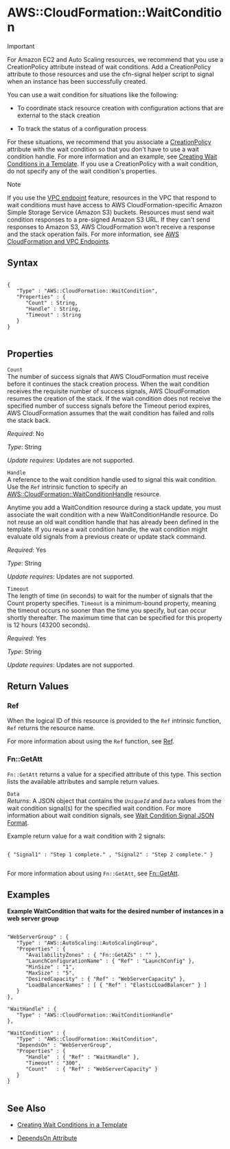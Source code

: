AWS::CloudFormation::WaitCondition
==================================

Important

For Amazon EC2 and Auto Scaling resources, we recommend that you use a CreationPolicy attribute instead of wait conditions. Add a CreationPolicy attribute to those resources and use the cfn-signal helper script to signal when an instance has been successfully created.

You can use a wait condition for situations like the following:

-   To coordinate stack resource creation with configuration actions that are external to the stack creation

-   To track the status of a configuration process

For these situations, we recommend that you associate a [CreationPolicy](aws-attribute-creationpolicy.html "CreationPolicy Attribute") attribute with the wait condition so that you don't have to use a wait condition handle. For more information and an example, see [Creating Wait Conditions in a Template](using-cfn-waitcondition.html "Creating Wait Conditions in a Template"). If you use a CreationPolicy with a wait condition, do not specify any of the wait condition's properties.

Note

If you use the [VPC endpoint](http://docs.aws.amazon.com/AmazonVPC/latest/UserGuide/vpc-endpoints.html) feature, resources in the VPC that respond to wait conditions must have access to AWS CloudFormation-specific Amazon Simple Storage Service (Amazon S3) buckets. Resources must send wait condition responses to a pre-signed Amazon S3 URL. If they can't send responses to Amazon S3, AWS CloudFormation won't receive a response and the stack operation fails. For more information, see [AWS CloudFormation and VPC Endpoints](cfn-vpce-bucketnames.html "AWS CloudFormation and VPC Endpoints").

Syntax
------

``` {.programlisting}
      
{
   "Type" : "AWS::CloudFormation::WaitCondition",
   "Properties" : {
      "Count" : String,
      "Handle" : String,
      "Timeout" : String
   }
}
    
```

Properties
----------

 `Count`   
The number of success signals that AWS CloudFormation must receive before it continues the stack creation process. When the wait condition receives the requisite number of success signals, AWS CloudFormation resumes the creation of the stack. If the wait condition does not receive the specified number of success signals before the Timeout period expires, AWS CloudFormation assumes that the wait condition has failed and rolls the stack back.

*Required*: No

*Type*: String

*Update requires*: Updates are not supported.

 `Handle`   
A reference to the wait condition handle used to signal this wait condition. Use the `Ref` intrinsic function to specify an [AWS::CloudFormation::WaitConditionHandle](aws-properties-waitconditionhandle.html "AWS::CloudFormation::WaitConditionHandle") resource.

Anytime you add a WaitCondition resource during a stack update, you must associate the wait condition with a new WaitConditionHandle resource. Do not reuse an old wait condition handle that has already been defined in the template. If you reuse a wait condition handle, the wait condition might evaluate old signals from a previous create or update stack command.

*Required*: Yes

*Type*: String

*Update requires*: Updates are not supported.

 `Timeout`   
The length of time (in seconds) to wait for the number of signals that the Count property specifies. `Timeout` is a minimum-bound property, meaning the timeout occurs no sooner than the time you specify, but can occur shortly thereafter. The maximum time that can be specified for this property is 12 hours (43200 seconds).

*Required*: Yes

*Type*: String

*Update requires*: Updates are not supported.

Return Values
-------------

### Ref

When the logical ID of this resource is provided to the `Ref` intrinsic function, `Ref` returns the resource name.

For more information about using the `Ref` function, see [Ref](intrinsic-function-reference-ref.html "Ref").

### Fn::GetAtt

`Fn::GetAtt` returns a value for a specified attribute of this type. This section lists the available attributes and sample return values.

 `Data`   
*Returns*: A JSON object that contains the *`UniqueId`* and *`Data`* values from the wait condition signal(s) for the specified wait condition. For more information about wait condition signals, see [Wait Condition Signal JSON Format](using-cfn-waitcondition.html#using-cfn-waitcondition-signaljson "Wait Condition Signal JSON Format").

Example return value for a wait condition with 2 signals:

``` {.programlisting}
              
{ "Signal1" : "Step 1 complete." , "Signal2" : "Step 2 complete." } 
            
```

For more information about using `Fn::GetAtt`, see [Fn::GetAtt](intrinsic-function-reference-getatt.html "Fn::GetAtt").

Examples
--------

**Example WaitCondition that waits for the desired number of instances in a web server group**

``` {.programlisting}
          
"WebServerGroup" : {
   "Type" : "AWS::AutoScaling::AutoScalingGroup",
   "Properties" : {
      "AvailabilityZones" : { "Fn::GetAZs" : "" },
      "LaunchConfigurationName" : { "Ref" : "LaunchConfig" },
      "MinSize" : "1",
      "MaxSize" : "5",
      "DesiredCapacity" : { "Ref" : "WebServerCapacity" },
      "LoadBalancerNames" : [ { "Ref" : "ElasticLoadBalancer" } ]
   }
},

"WaitHandle" : {
   "Type" : "AWS::CloudFormation::WaitConditionHandle"
},

"WaitCondition" : {
   "Type" : "AWS::CloudFormation::WaitCondition",
   "DependsOn" : "WebServerGroup",
   "Properties" : {
      "Handle"  : { "Ref" : "WaitHandle" },
      "Timeout" : "300",
      "Count"   : { "Ref" : "WebServerCapacity" }
   }
}        
        
```

See Also
--------

-   [Creating Wait Conditions in a Template](using-cfn-waitcondition.html "Creating Wait Conditions in a Template")

-   [DependsOn Attribute](aws-attribute-dependson.html "DependsOn Attribute")



